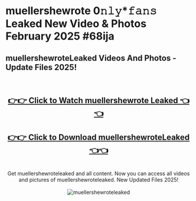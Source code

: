 # muellershewrote 0𝚗𝚕𝚢*𝚏𝚊𝚗𝚜 Leaked New Video & Photos February 2025 #68ija

<h2>muellershewroteLeaked Videos And Photos - Update Files 2025!</h2>
<br>
<div align="center">
<h2><a href="https://mediaupload.pro?title=muellershewrote&ref=11F" rel="nofollow">👉👉 Click to Watch muellershewrote Leaked 👈👈</a></h2>
<h2><a href="https://mediaupload.pro?title=muellershewrote&ref=11F" rel="nofollow">👉👉 Click to Download muellershewroteLeaked 👈👈</a></h2>
<br>
Get muellershewroteleaked and all content. Now you can access all videos and pictures of muellershewroteleaked. New Updated Files 2025!
<br>
<br>
<a href="https://mediaupload.pro?title=muellershewrote&ref=11F" rel="nofollow" data-target="animated-image.originalLink"><img src="https://i.ibb.co/Gkj2r4b/banner.png" alt="muellershewroteleaked" style="max-width: 100%; display: inline-block;" data-target="animated-image.originalImage"></a>
</div>
<br>

